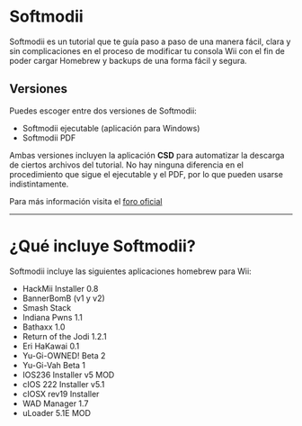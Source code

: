 # Softmodii #

Softmodii es un tutorial que te guía paso a paso de una manera fácil, clara y sin complicaciones en el proceso de modificar tu consola Wii con el fin de poder cargar Homebrew y backups de una forma fácil y segura.

## Versiones ##

Puedes escoger entre dos versiones de Softmodii:
  * Softmodii ejecutable (aplicación para Windows)
  * Softmodii PDF

Ambas versiones incluyen la aplicación **CSD** para automatizar la descarga de ciertos archivos del tutorial. No hay ninguna diferencia en el procedimiento que sigue el ejecutable y el PDF, por lo que pueden usarse indistintamente.

Para más información visita el [foro oficial](http://www.elotrolado.net/hilo_softmodii_1357121)


---


# ¿Qué incluye Softmodii? #

Softmodii incluye las siguientes aplicaciones homebrew para Wii:
  * HackMii Installer 0.8
  * BannerBomB (v1 y v2)
  * Smash Stack
  * Indiana Pwns 1.1
  * Bathaxx 1.0
  * Return of the Jodi 1.2.1
  * Eri HaKawai 0.1
  * Yu-Gi-OWNED! Beta 2
  * Yu-Gi-Vah Beta 1
  * IOS236 Installer v5 MOD
  * cIOS 222 Installer v5.1
  * cIOSX rev19 Installer
  * WAD Manager 1.7
  * uLoader 5.1E MOD